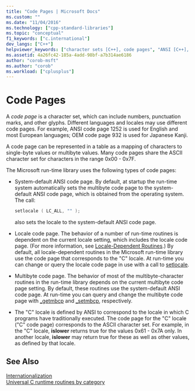 ```yaml
---
title: "Code Pages | Microsoft Docs"
ms.custom: ""
ms.date: "11/04/2016"
ms.technology: ["cpp-standard-libraries"]
ms.topic: "conceptual"
f1_keywords: ["c.international"]
dev_langs: ["C++"]
helpviewer_keywords: ["character sets [C++], code pages", "ANSI [C++], code pages", "system-default code page", "multibyte code pages [C++]", "localization [C++], code pages", "code pages [C++], types of", "locale code pages [C++]"]
ms.assetid: 4a26fc42-185a-4add-98bf-a7b314ae6186
author: "corob-msft"
ms.author: "corob"
ms.workload: ["cplusplus"]
---
```

# Code Pages

A *code page* is a character set, which can include numbers, punctuation marks, and other glyphs. Different languages and locales may use different code pages. For example, ANSI code page 1252 is used for English and most European languages; OEM code page 932 is used for Japanese Kanji.

A code page can be represented in a table as a mapping of characters to single-byte values or multibyte values. Many code pages share the ASCII character set for characters in the range 0x00 - 0x7F.

The Microsoft run-time library uses the following types of code pages:

- System-default ANSI code page. By default, at startup the run-time system automatically sets the multibyte code page to the system-default ANSI code page, which is obtained from the operating system. The call:

    ```C
    setlocale ( LC_ALL, "" );
    ```

     also sets the locale to the system-default ANSI code page.

- Locale code page. The behavior of a number of run-time routines is dependent on the current locale setting, which includes the locale code page. (For more information, see [Locale-Dependent Routines](../c-runtime-library/locale.md).) By default, all locale-dependent routines in the Microsoft run-time library use the code page that corresponds to the "C" locale. At run-time you can change or query the locale code page in use with a call to [setlocale](../c-runtime-library/reference/setlocale-wsetlocale.md).

- Multibyte code page. The behavior of most of the multibyte-character routines in the run-time library depends on the current multibyte code page setting. By default, these routines use the system-default ANSI code page. At run-time you can query and change the multibyte code page with [_getmbcp](../c-runtime-library/reference/getmbcp.md) and [_setmbcp](../c-runtime-library/reference/setmbcp.md), respectively.

- The "C" locale is defined by ANSI to correspond to the locale in which C programs have traditionally executed. The code page for the "C" locale ("C" code page) corresponds to the ASCII character set. For example, in the "C" locale, **islower** returns true for the values 0x61 - 0x7A only. In another locale, **islower** may return true for these as well as other values, as defined by that locale.

## See Also

[Internationalization](../c-runtime-library/internationalization.md)<br/>
[Universal C runtime routines by category](../c-runtime-library/run-time-routines-by-category.md)<br/>
